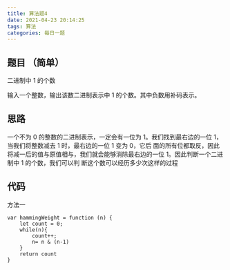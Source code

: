 ```yaml
---
title: 算法题4
date: 2021-04-23 20:14:25
tags: 算法
categories: 每日一题
---
```

## 题目 （简单）

二进制中 1 的个数

输入一个整数，输出该数二进制表示中 1 的个数。其中负数用补码表示。

## 思路

一个不为 0 的整数的二进制表示，一定会有一位为 1。我们找到最右边的一位 1，当我们将整数减去 1 时，最右边的一位 1 变为 0，它后
面的所有位都取反，因此将减一后的值与原值相与，我们就会能够消除最右边的一位 1。因此判断一个二进制中 1 的个数，我们可以判
断这个数可以经历多少次这样的过程

## 代码

方法一
```
var hammingWeight = function (n) {
    let count = 0;
    while(n){
        count++;
        n= n & (n-1)
    }
    return count
}
```
